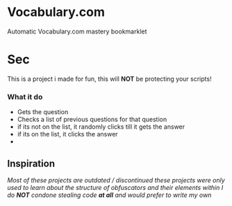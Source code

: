 # Vocabulary.com
Automatic Vocabulary.com mastery bookmarklet
# Sec

This is a project i made for fun, this will **NOT** be protecting your scripts!

### What it do
- Gets the question
- Checks a list of previous questions for that question
- if its not on the list, it randomly clicks till it gets the answer
- if its on the list, it clicks the answer
- 

## Inspiration
> 
*Most of these projects are outdated / discontinued 
these projects were only used to learn about the structure of obfuscators and their elements within
I do **NOT** condone stealing code **at all** and would prefer to write my own*
